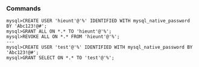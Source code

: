 ### Commands
    mysql>CREATE USER 'hieunt'@'%' IDENTIFIED WITH mysql_native_password BY 'Abc123!@#';
    mysql>GRANT ALL ON *.* TO 'hieunt'@'%';
    mysql>REVOKE ALL ON *.* FROM 'hieunt'@'%';
    ---
    mysql>CREATE USER 'test'@'%' IDENTIFIED WITH mysql_native_password BY 'Abc123!@#';
    mysql>GRANT SELECT ON *.* TO 'test'@'%';